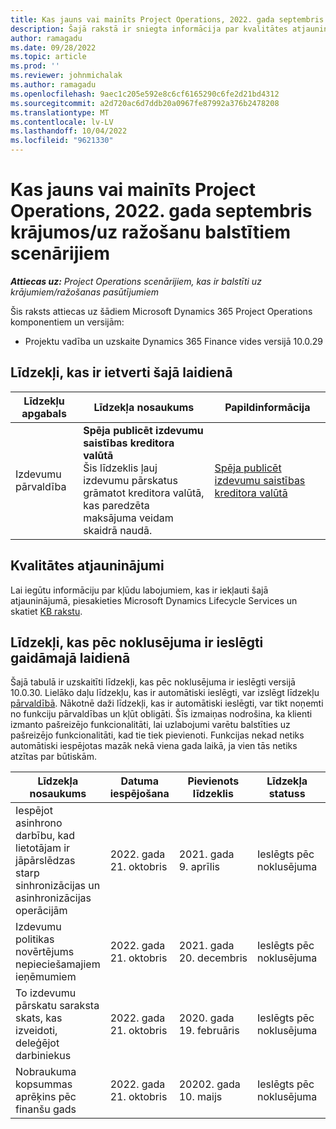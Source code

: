 ```yaml
---
title: Kas jauns vai mainīts Project Operations, 2022. gada septembris krājumos/uz ražošanu balstītiem scenārijiem
description: Šajā rakstā ir sniegta informācija par kvalitātes atjauninājumiem, kas ir pieejami Microsoft Dynamics 365 Project Operations 2022. gada septembra laidienā krājuma/ražošanas scenārijiem.
author: ramagadu
ms.date: 09/28/2022
ms.topic: article
ms.prod: ''
ms.reviewer: johnmichalak
ms.author: ramagadu
ms.openlocfilehash: 9aec1c205e592e8c6cf6165290c6fe2d21bd4312
ms.sourcegitcommit: a2d720ac6d7ddb20a0967fe87992a376b2478208
ms.translationtype: MT
ms.contentlocale: lv-LV
ms.lasthandoff: 10/04/2022
ms.locfileid: "9621330"
---
```

# <a name="whats-new-or-changed-in-project-operations-september-2022-for-stockedproduction-based-scenarios"></a>Kas jauns vai mainīts Project Operations, 2022. gada septembris krājumos/uz ražošanu balstītiem scenārijiem

_**Attiecas uz:** Project Operations scenārijiem, kas ir balstīti uz krājumiem/ražošanas pasūtījumiem_

Šis raksts attiecas uz šādiem Microsoft Dynamics 365 Project Operations komponentiem un versijām:

- Projektu vadība un uzskaite Dynamics 365 Finance vides versijā 10.0.29

## <a name="features-included-in-this-release"></a>Līdzekļi, kas ir ietverti šajā laidienā

| Līdzekļu apgabals | Līdzekļa nosaukums | Papildinformācija |
| --- | --- | --- |
| Izdevumu pārvaldība | **Spēja publicēt izdevumu saistības kreditora valūtā**<br>Šis līdzeklis ļauj izdevumu pārskatus grāmatot kreditora valūtā, kas paredzēta maksājuma veidam skaidrā naudā. | [Spēja publicēt izdevumu saistības kreditora valūtā](/dynamics365/project-operations/expense/posting-expense-reports#enable-the-ability-to-post-expense-liability-in-vendor-currency-for-cash-payment-method-feature) |

## <a name="quality-updates"></a>Kvalitātes atjauninājumi

Lai iegūtu informāciju par kļūdu labojumiem, kas ir iekļauti šajā atjauninājumā, piesakieties Microsoft Dynamics Lifecycle Services un skatiet [KB rakstu](https://fix.lcs.dynamics.com/Issue/Details?bugId=726559).

## <a name="features-turned-on-by-default-in-upcoming-release"></a>Līdzekļi, kas pēc noklusējuma ir ieslēgti gaidāmajā laidienā

Šajā tabulā ir uzskaitīti līdzekļi, kas pēc noklusējuma ir ieslēgti versijā 10.0.30. Lielāko daļu līdzekļu, kas ir automātiski ieslēgti, var izslēgt līdzekļu [pārvaldībā](/dynamics365/fin-ops-core/fin-ops/get-started/feature-management/feature-management-overview). Nākotnē daži līdzekļi, kas ir automātiski ieslēgti, var tikt noņemti no funkciju pārvaldības un kļūt obligāti. Šīs izmaiņas nodrošina, ka klienti izmanto pašreizējo funkcionalitāti, lai uzlabojumi varētu balstīties uz pašreizējo funkcionalitāti, kad tie tiek pievienoti. Funkcijas nekad netiks automātiski iespējotas mazāk nekā viena gada laikā, ja vien tās netiks atzītas par būtiskām.

| Līdzekļa nosaukums | Datuma iespējošana | Pievienots līdzeklis | Līdzekļa statuss | Modulis |
| --- | --- | --- |--- |--- |
| Iespējot asinhrono darbību, kad lietotājam ir jāpārslēdzas starp sinhronizācijas un asinhronizācijas operācijām | 2022. gada 21. oktobris | 2021. gada 9. aprīlis | Ieslēgts pēc noklusējuma | Izdevumu pārvaldība |
| Izdevumu politikas novērtējums nepieciešamajiem ieņēmumiem | 2022. gada 21. oktobris | 2021. gada 20. decembris | Ieslēgts pēc noklusējuma | Izdevumu pārvaldība |
| To izdevumu pārskatu saraksta skats, kas izveidoti, deleģējot darbiniekus | 2022. gada 21. oktobris | 2020. gada 19. februāris | Ieslēgts pēc noklusējuma | Izdevumu pārvaldība |
| Nobraukuma kopsummas aprēķins pēc finanšu gads | 2022. gada 21. oktobris | 20202. gada 10. maijs | Ieslēgts pēc noklusējuma | Izdevumu pārvaldība |
